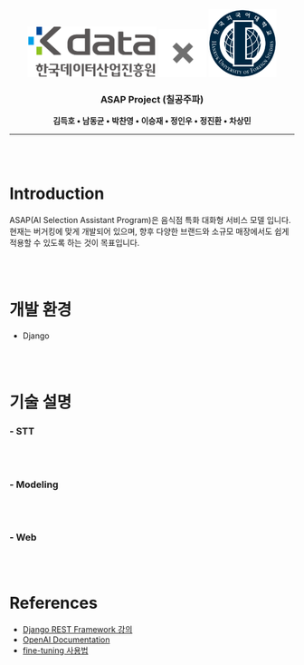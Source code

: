 <div align="center">
    <img src="./readme_img/Kdata_logo.png" height=90>
    <img src="./readme_img/X_gray.png" height=85>
    <img src="./readme_img/HUFS_logo.png" height=120>
</div>


<div align="center">

### ASAP Project (칠공주파)


**김득호 • 남동균 • 박찬영 • 이승재 • 정인우 • 정진환 • 차상민**

</div>

---

</br></br>

# Introduction
ASAP(AI Selection Assistant Program)은 음식점 특화 대화형 서비스 모델 입니다. 현재는 버거킹에 맞게 개발되어 있으며, 향후 다양한 브랜드와 소규모 매장에서도 쉽게 적용할 수 있도록 하는 것이 목표입니다.


</br></br>

# 개발 환경

* Django



</br></br>

# 기술 설명
### - STT


</br></br>

### - Modeling


</br></br>

### - Web


</br></br>

# References
- [Django REST Framework 강의](https://www.youtube.com/watch?v=1qiQkKshMUs&list=PLQFurmxCuZ2Qmcl0TJame_N79kP2o7VzG&index=1)
- [OpenAI Documentation](https://platform.openai.com/docs)
- [fine-tuning 사용법](https://domdom.tistory.com/604)